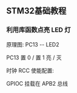 ## STM32基础教程

### 利用库函数点亮 LED 灯

原理图:
PC13 -- LED2

PC13 置 0 / 置 1
      亮  /  灭


时钟 RCC 使能配置:

GPIOC 挂载在 APB2 总线

